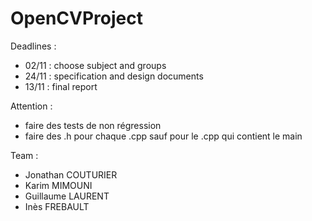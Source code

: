 # OpenCVProject

Deadlines :
- 02/11 : choose subject and groups
- 24/11 : specification and design documents
- 13/11 : final report

Attention : 
- faire des tests de non régression
- faire des .h pour chaque .cpp sauf pour le .cpp qui contient le main

Team :
- Jonathan COUTURIER
- Karim MIMOUNI
- Guillaume LAURENT
- Inès FREBAULT